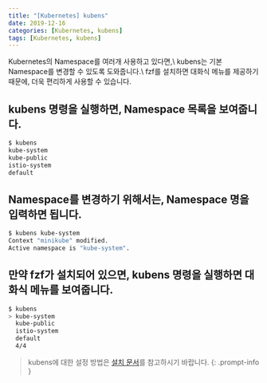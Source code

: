 ```yaml
---
title: "[Kubernetes] kubens"
date: 2019-12-16
categories: [Kubernetes, kubens]
tags: [Kubernetes, kubens]
---
```


Kubernetes의 Namespace를 여러개 사용하고 있다면,\\
kubens는 기본 Namespace를 변경할 수 있도록 도와줍니다.\\
fzf를 설치하면 대화식 메뉴를 제공하기 때문에, 더욱 편리하게 사용할 수 있습니다.

## kubens 명령을 실행하면, Namespace 목록을 보여줍니다.

```bash
$ kubens
kube-system
kube-public
istio-system
default
```

## Namespace를 변경하기 위해서는, Namespace 명을 입력하면 됩니다.

```bash
$ kubens kube-system
Context "minikube" modified.
Active namespace is "kube-system".
```

## 만약 fzf가 설치되어 있으면, kubens 명령을 실행하면 대화식 메뉴를 보여줍니다.

```bash
$ kubens
> kube-system
  kube-public
  istio-system
  default
  4/4
```

> kubens에 대한 설정 방법은 [설치 문서](https://github.com/ahmetb/kubectl-aliases)를 참고하시기 바랍니다.
{: .prompt-info }